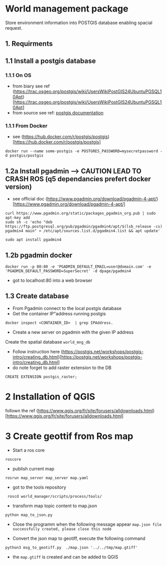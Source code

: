 # World management package
Store environment information into POSTGIS database enabling spacial request.

## 1. Requirments
## 1.1 Install a postgis database
### 1.1.1 On OS
- from biary
see ref (https://trac.osgeo.org/postgis/wiki/UsersWikiPostGIS24UbuntuPGSQL10Apt)[https://trac.osgeo.org/postgis/wiki/UsersWikiPostGIS24UbuntuPGSQL10Apt]
- from source
see ref: [postgis documentation](https://postgis.net/docs/postgis_installation.html#install_short_version)
### 1.1.1 From Docker
- see (https://hub.docker.com/r/postgis/postgis)[https://hub.docker.com/r/postgis/postgis]

```
docker run --name some-postgis -e POSTGRES_PASSWORD=mysecretpassword -d postgis/postgis
```

## 1.2a Install pgadmin --> CAUTION LEAD TO CRASH ROS (q5 dependancies prefert docker version)



- see official doc (https://www.pgadmin.org/download/pgadmin-4-apt/)[https://www.pgadmin.org/download/pgadmin-4-apt/]
```
curl https://www.pgadmin.org/static/packages_pgadmin_org.pub | sudo apt-key add
sudo sh -c 'echo "deb https://ftp.postgresql.org/pub/pgadmin/pgadmin4/apt/$(lsb_release -cs) pgadmin4 main" > /etc/apt/sources.list.d/pgadmin4.list && apt update'

sudo apt install pgadmin4
```
## 1.2b pgadmin docker

```
docker run -p 80:80 -e 'PGADMIN_DEFAULT_EMAIL=user@domain.com' -e 'PGADMIN_DEFAULT_PASSWORD=SuperSecret' -d dpage/pgadmin4
```
- got to localhost:80 into a web browser

## 1.3 Create database
- From Pgadmin connect to the local postgis database
- Get the container IP"address running postgis 
```
docker inspect <CONTAINER_ID>  | grep IPAddress.
```
- Create a new server on pgadmin with the given IP address

Create the spatial database `world_mng_db`
- Follow instruction here (https://postgis.net/workshops/postgis-intro/creating_db.html)[https://postgis.net/workshops/postgis-intro/creating_db.html]
- do note forget to add raster extension to the DB
```
CREATE EXTENSION postgis_raster;
```


# 2 Installation of QGIS
follown the ref (https://www.qgis.org/fr/site/forusers/alldownloads.html)[https://www.qgis.org/fr/site/forusers/alldownloads.html]


# 3 Create geottif from Ros map
- Start a ros core
```
roscore
```
- publish current map
```
rosrun map_server map_server map.yaml
```

- got to the tools repository
```
 roscd world_manager/scripts/process/tools/
```

- transform map topic content to map.json
```
python map_to_json.py
```
- Close the programm when the following message appear `map.json file successfully created, please close this node`

- Convert the json map to geotiff, execute the following command
```
python3 msg_to_geotiff.py  ./map.json '../../tmp/map.gtiff'
```
- the `map.gtiff` is created and can be added to QGIS

